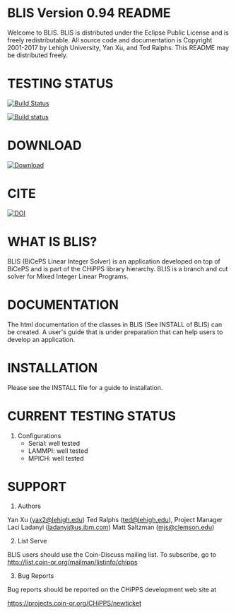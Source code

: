 BLIS Version 0.94 README
=========================

Welcome to BLIS. BLIS is distributed under the Eclipse Public License and is
freely redistributable. All source code and documentation is Copyright
2001-2017 by Lehigh University, Yan Xu, and Ted Ralphs. This README may be
distributed freely.

TESTING STATUS
==============

[![Build Status](https://travis-ci.org/coin-or/CHiPPS-BLIS.svg?branch=master)](https://travis-ci.org/coin-or/CHiPPS-BLIS)

[![Build status](https://ci.appveyor.com/api/projects/status/2y0qycsrajndtkgs?svg=true)](https://ci.appveyor.com/project/tkralphs/chipps-blis)

DOWNLOAD
========

[ ![Download](https://api.bintray.com/packages/coin-or/download/CHiPPS-BLIS/images/download.svg?version=0.94) ](https://bintray.com/coin-or/download/CHiPPS-BLIS/0.94/link)

CITE
====

[![DOI](https://zenodo.org/badge/23727016.svg)](https://zenodo.org/badge/latestdoi/23727016)

WHAT IS BLIS?
=============

BLIS (BiCePS Linear Integer Solver) is an application developed on top of
BiCePS and is part of the CHiPPS library hierarchy. BLIS is a branch and cut
solver for Mixed Integer Linear Programs.


DOCUMENTATION
=============

The html documentation of the classes in BLIS (See INSTALL of BLIS) can be 
created. A user's guide that is under preparation that can help users to 
develop an application.


INSTALLATION
============

Please see the INSTALL file for a guide to installation.


CURRENT TESTING STATUS
======================

1. Configurations
   - Serial: well tested
   - LAMMPI: well tested
   - MPICH: well tested


SUPPORT
=======

1. Authors

Yan Xu (yax2@lehigh.edu)
Ted Ralphs (ted@lehigh.edu), Project Manager
Laci Ladanyi (ladanyi@us.ibm.com)
Matt Saltzman (mjs@clemson.edu)

2. List Serve

BLIS users should use the Coin-Discuss mailing list. To subscribe, go to 
http://list.coin-or.org/mailman/listinfo/chipps

3. Bug Reports

Bug reports should be reported on the CHiPPS development web site at

https://projects.coin-or.org/CHiPPS/newticket

